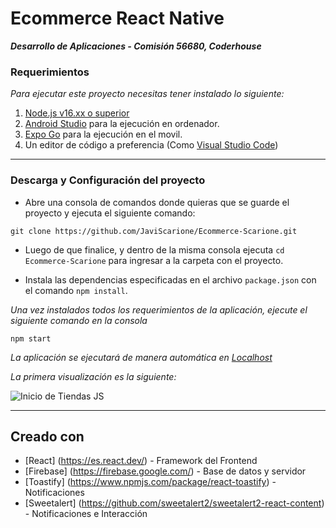 # Ecommerce React Native

***Desarrollo de Aplicaciones - Comisión 56680, Coderhouse***

### Requerimientos

*Para ejecutar este proyecto necesitas tener instalado lo siguiente:*

1. [Node.js v16.xx o superior](https://nodejs.org/en)
2. [Android Studio](https://developer.android.com/studio?hl=es-419) para la ejecución en ordenador.
3. [Expo Go](https://expo.dev/client) para la ejecución en el movil.
3. Un editor de código a preferencia (Como [Visual Studio Code](https://code.visualstudio.com/))

___

### Descarga y Configuración del proyecto

- Abre una consola de comandos donde quieras que se guarde el proyecto y ejecuta el siguiente comando:
```
git clone https://github.com/JaviScarione/Ecommerce-Scarione.git
```

- Luego de que finalice, y dentro de la misma consola ejecuta ```cd Ecommerce-Scarione``` para ingresar a la carpeta con el proyecto. 

- Instala las dependencias especificadas en el archivo ```package.json``` con el comando ```npm install```.



*Una vez instalados todos los requerimientos de la aplicación, ejecute el siguiente comando en la consola*

```
npm start
```
*La aplicación se ejecutará de manera automática en [Localhost](http://localhost:3000"Localhost")*

*La primera visualización es la siguiente:*

![Inicio de Tiendas JS](https://firebasestorage.googleapis.com/v0/b/carritoapp-react.appspot.com/o/inicio.png?alt=media&token=ed9978fa-009d-413e-a947-cb797e387e9d)
___

## Creado con

* [React] (https://es.react.dev/) - Framework del Frontend
* [Firebase] (https://firebase.google.com/) - Base de datos y servidor
* [Toastify] (https://www.npmjs.com/package/react-toastify) - Notificaciones
* [Sweetalert] (https://github.com/sweetalert2/sweetalert2-react-content) - Notificaciones e Interacción